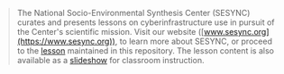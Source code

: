 > The National Socio-Environmental Synthesis Center (SESYNC) curates and presents
> lessons on cyberinfrastructure use in pursuit of the Center's scientific mission.
> Visit our website ([www.sesync.org](https://www.sesync.org)), to learn more about
> SESYNC, or proceed to the [lesson] maintained in this repository. The lesson content
> is also available as a [slideshow] for classroom instruction.

<!-------------------------------------
-- Only modify content below or risk --
-- a merge conflict with upstream.   --
-------------------------------------->

[lesson]: http://sesync-ci.github.io/maps-in-R-lesson
[slideshow]: http://sesync-ci.github.io/maps-in-R-lesson/instructor
